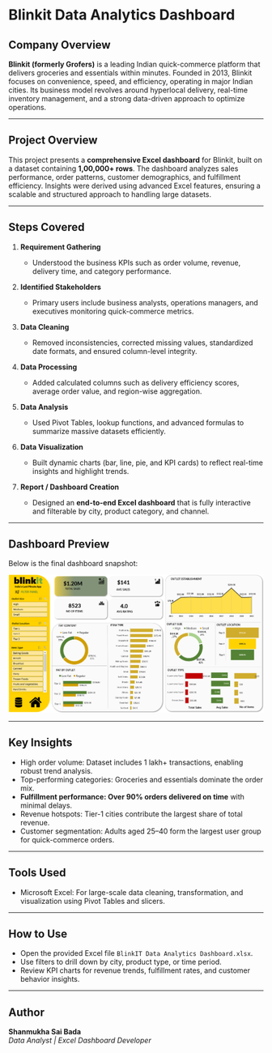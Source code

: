 # Blinkit Data Analytics Dashboard

## Company Overview
**Blinkit (formerly Grofers)** is a leading Indian quick-commerce platform that delivers groceries and essentials within minutes. Founded in 2013, Blinkit focuses on convenience, speed, and efficiency, operating in major Indian cities. Its business model revolves around hyperlocal delivery, real-time inventory management, and a strong data-driven approach to optimize operations.

---

## Project Overview
This project presents a **comprehensive Excel dashboard** for Blinkit, built on a dataset containing **1,00,000+ rows**. The dashboard analyzes sales performance, order patterns, customer demographics, and fulfillment efficiency. Insights were derived using advanced Excel features, ensuring a scalable and structured approach to handling large datasets.

---

## Steps Covered
1. **Requirement Gathering**  
   - Understood the business KPIs such as order volume, revenue, delivery time, and category performance.  

2. **Identified Stakeholders**  
   - Primary users include business analysts, operations managers, and executives monitoring quick-commerce metrics.  

3. **Data Cleaning**  
   - Removed inconsistencies, corrected missing values, standardized date formats, and ensured column-level integrity.  

4. **Data Processing**  
   - Added calculated columns such as delivery efficiency scores, average order value, and region-wise aggregation.  

5. **Data Analysis**  
   - Used Pivot Tables, lookup functions, and advanced formulas to summarize massive datasets efficiently.  

6. **Data Visualization**  
   - Built dynamic charts (bar, line, pie, and KPI cards) to reflect real-time insights and highlight trends.  

7. **Report / Dashboard Creation**  
   - Designed an **end-to-end Excel dashboard** that is fully interactive and filterable by city, product category, and channel.  

---

## Dashboard Preview
Below is the final dashboard snapshot:  

![Blinkit Dashboard](blinkit.png)

---

## Key Insights
- High order volume: Dataset includes 1 lakh+ transactions, enabling robust trend analysis.  
- Top-performing categories: Groceries and essentials dominate the order mix.  
- **Fulfillment performance: Over 90% orders delivered on time** with minimal delays.  
- Revenue hotspots: Tier-1 cities contribute the largest share of total revenue.  
- Customer segmentation: Adults aged 25–40 form the largest user group for quick-commerce orders.  

---

## Tools Used
- Microsoft Excel: For large-scale data cleaning, transformation, and visualization using Pivot Tables and slicers.  

---

## How to Use
- Open the provided Excel file `BlinkIT Data Analytics Dashboard.xlsx`.  
- Use filters to drill down by city, product type, or time period.  
- Review KPI charts for revenue trends, fulfillment rates, and customer behavior insights.  

---

## Author
**Shanmukha Sai Bada**  
*Data Analyst | Excel Dashboard Developer*
